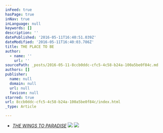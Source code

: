 ```yaml
---
inFeed: true
hasPage: true
inNav: true
inLanguage: null
keywords: []
description: ''
datePublished: '2016-05-11T16:40:51.039Z'
dateModified: '2016-05-11T16:40:03.786Z'
title: THE PLACE TO BE
author:
  - name: ''
    url: ''
sourcePath: _posts/2016-05-11-8ccb0ddc-cfc5-4c58-b24a-100a5be0f84c.md
authors: []
publisher:
  name: null
  domain: null
  url: null
  favicon: null
starred: true
url: 8ccb0ddc-cfc5-4c58-b24a-100a5be0f84c/index.html
_type: Article

---
```

* _[THE WINGS TO PARADISE][0]_
![](https://s3-us-west-2.amazonaws.com/the-grid-img/p/b2286e4943b75d134f89e8ed0091533ef143405e.png)
![](https://s3-us-west-2.amazonaws.com/the-grid-img/p/50e54e39d20aa2e38a14106f092d427603916122.png)

[0]: null
